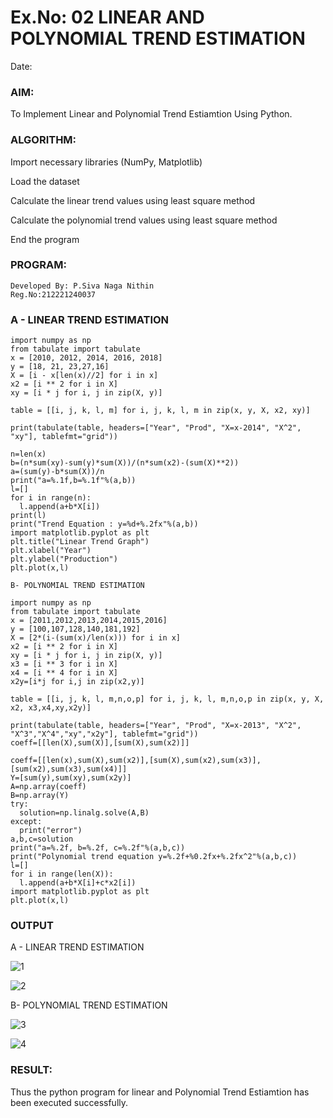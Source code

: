 # Ex.No: 02 LINEAR AND POLYNOMIAL TREND ESTIMATION
Date:
### AIM:
To Implement Linear and Polynomial Trend Estiamtion Using Python.

### ALGORITHM:
Import necessary libraries (NumPy, Matplotlib)

Load the dataset

Calculate the linear trend values using least square method

Calculate the polynomial trend values using least square method

End the program
### PROGRAM:
```
Developed By: P.Siva Naga Nithin
Reg.No:212221240037
```


### A - LINEAR TREND ESTIMATION
```
import numpy as np
from tabulate import tabulate
x = [2010, 2012, 2014, 2016, 2018]
y = [18, 21, 23,27,16]
X = [i - x[len(x)//2] for i in x] 
x2 = [i ** 2 for i in X]
xy = [i * j for i, j in zip(X, y)]

table = [[i, j, k, l, m] for i, j, k, l, m in zip(x, y, X, x2, xy)]

print(tabulate(table, headers=["Year", "Prod", "X=x-2014", "X^2", "xy"], tablefmt="grid"))

n=len(x)
b=(n*sum(xy)-sum(y)*sum(X))/(n*sum(x2)-(sum(X)**2))
a=(sum(y)-b*sum(X))/n
print("a=%.1f,b=%.1f"%(a,b))
l=[]
for i in range(n):
  l.append(a+b*X[i])
print(l)
print("Trend Equation : y=%d+%.2fx"%(a,b))
import matplotlib.pyplot as plt
plt.title("Linear Trend Graph")
plt.xlabel("Year")
plt.ylabel("Production")
plt.plot(x,l)
```
```
B- POLYNOMIAL TREND ESTIMATION
```
```
import numpy as np
from tabulate import tabulate
x = [2011,2012,2013,2014,2015,2016]
y = [100,107,128,140,181,192]
X = [2*(i-(sum(x)/len(x))) for i in x]
x2 = [i ** 2 for i in X]
xy = [i * j for i, j in zip(X, y)]
x3 = [i ** 3 for i in X]
x4 = [i ** 4 for i in X]
x2y=[i*j for i,j in zip(x2,y)]

table = [[i, j, k, l, m,n,o,p] for i, j, k, l, m,n,o,p in zip(x, y, X, x2, x3,x4,xy,x2y)]

print(tabulate(table, headers=["Year", "Prod", "X=x-2013", "X^2", "X^3","X^4","xy","x2y"], tablefmt="grid"))
coeff=[[len(X),sum(X)],[sum(X),sum(x2)]]

coeff=[[len(x),sum(X),sum(x2)],[sum(X),sum(x2),sum(x3)],[sum(x2),sum(x3),sum(x4)]]
Y=[sum(y),sum(xy),sum(x2y)]
A=np.array(coeff)
B=np.array(Y)
try:
  solution=np.linalg.solve(A,B)
except:
  print("error")
a,b,c=solution
print("a=%.2f, b=%.2f, c=%.2f"%(a,b,c))
print("Polynomial trend equation y=%.2f+%0.2fx+%.2fx^2"%(a,b,c))
l=[]
for i in range(len(X)):
  l.append(a+b*X[i]+c*x2[i])
import matplotlib.pyplot as plt
plt.plot(x,l)
```

### OUTPUT
A - LINEAR TREND ESTIMATION

![1](https://github.com/nithin-popuri7/TSA_EXP2/assets/94154780/539bec82-907d-49c8-b0fa-c07d5801f7cd)

![2](https://github.com/nithin-popuri7/TSA_EXP2/assets/94154780/f4b23a61-2002-4b8c-8c4d-0ac328277efb)

B- POLYNOMIAL TREND ESTIMATION

![3](https://github.com/nithin-popuri7/TSA_EXP2/assets/94154780/e99860d3-b73e-4170-8357-b4625a891333)

![4](https://github.com/nithin-popuri7/TSA_EXP2/assets/94154780/df5e1c97-5072-42f7-90af-cb6569373f69)


### RESULT:
Thus the python program for linear and Polynomial Trend Estiamtion has been executed successfully.
